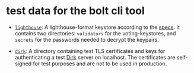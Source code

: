 # test data for the bolt cli tool

- [`lighthouse`](./lighthouse/): A lighthouse-format keystore according to the [specs][lh-specs].
  It contains two directories: `validators` for the voting-keystores, and `secrets` for the passwords
  needed to decrypt the keypairs.

- [`dirk`](./dirk/): A directory containing test TLS certificates and keys for authenticating a test [Dirk][dirk]
  server on localhost. The certificates are self-signed for test purposes and are not to be used in production.

[lh-specs]: https://lighthouse-book.sigmaprime.io/validator-management.html#automatic-validator-discovery
[dirk]: https://github.com/attestantio/dirk
